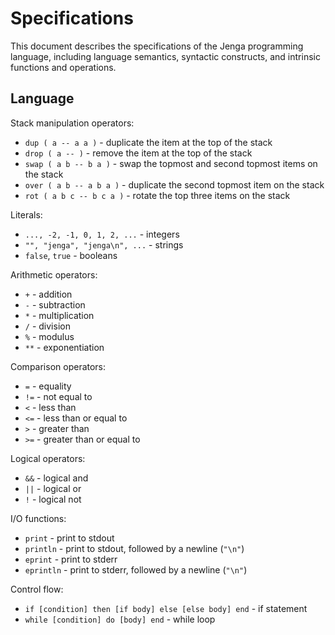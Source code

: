 # Specifications

This document describes the specifications of the Jenga programming language,
including language semantics, syntactic constructs, and intrinsic functions and
operations.

## Language

Stack manipulation operators:
- `dup ( a -- a a )` - duplicate the item at the top of the stack
- `drop ( a -- )` - remove the item at the top of the stack
- `swap ( a b -- b a )` - swap the topmost and second topmost items on the stack
- `over ( a b -- a b a )` - duplicate the second topmost item on the stack
- `rot ( a b c -- b c a )` - rotate the top three items on the stack

Literals:
- `..., -2, -1, 0, 1, 2, ...` - integers
- `"", "jenga", "jenga\n", ...` - strings
- `false`, `true` - booleans

Arithmetic operators:
- `+` - addition
- `-` - subtraction
- `*` - multiplication
- `/` - division
- `%` - modulus
- `**` - exponentiation

Comparison operators:
- `=` - equality
- `!=` - not equal to
- `<` - less than
- `<=` - less than or equal to
- `>` - greater than
- `>=` - greater than or equal to

Logical operators:
- `&&` - logical and
- `||` - logical or
- `!` - logical not

I/O functions:
- `print` - print to stdout
- `println` - print to stdout, followed by a newline (`"\n"`)
- `eprint` - print to stderr
- `eprintln` - print to stderr, followed by a newline (`"\n"`)

Control flow:
- `if [condition] then [if body] else [else body] end` - if statement
- `while [condition] do [body] end` - while loop
